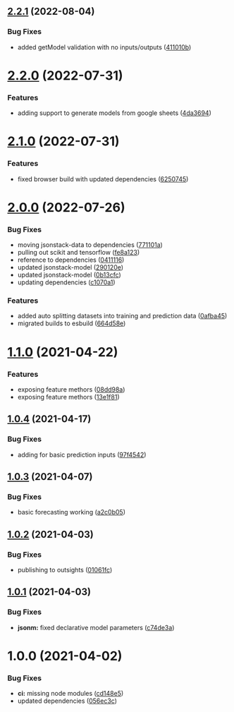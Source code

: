 ## [2.2.1](https://github.com/repetere/jsonm/compare/v2.2.0...v2.2.1) (2022-08-04)


### Bug Fixes

* added getModel validation with no inputs/outputs ([411010b](https://github.com/repetere/jsonm/commit/411010b43b66035059dc42b315fe47e79587004d))

# [2.2.0](https://github.com/repetere/jsonm/compare/v2.1.0...v2.2.0) (2022-07-31)


### Features

* adding support to generate models from google sheets ([4da3694](https://github.com/repetere/jsonm/commit/4da369451688971cfdd9ba3f3b16a6e3f5f2135c))

# [2.1.0](https://github.com/repetere/jsonm/compare/v2.0.0...v2.1.0) (2022-07-31)


### Features

* fixed browser build with updated dependencies ([6250745](https://github.com/repetere/jsonm/commit/6250745728cc96f81507774b2f3558cadc3dacbb))

# [2.0.0](https://github.com/repetere/jsonm/compare/v1.1.0...v2.0.0) (2022-07-26)


### Bug Fixes

* moving jsonstack-data to dependencies ([771101a](https://github.com/repetere/jsonm/commit/771101a4aef10915e5bf9670bbeb7faf6ca0d647))
* pulling out scikit and tensorflow ([fe8a123](https://github.com/repetere/jsonm/commit/fe8a1239c7b26e92b56d846935e52ed5ae6ebb5f))
* reference to dependencies ([0411116](https://github.com/repetere/jsonm/commit/0411116a8029968fdcff998bbab6cbd6d057c93f))
* updated jsonstack-model ([290120e](https://github.com/repetere/jsonm/commit/290120e949ba86a6d1084d16d061b0638b662950))
* updated jsonstack-model ([0b13cfc](https://github.com/repetere/jsonm/commit/0b13cfc4f651ffa51350916b6603be9e754bf5b2))
* updating dependencies ([c1070a1](https://github.com/repetere/jsonm/commit/c1070a1e8e9cb464c6dddac056ab1da7f3c0f866))


### Features

* added auto splitting datasets into training and prediction data ([0afba45](https://github.com/repetere/jsonm/commit/0afba45d2bc4c09300e037a5f9cde5ce3bd3e598))
* migrated builds to esbuild ([664d58e](https://github.com/repetere/jsonm/commit/664d58e73340850027c42da66c3e8bd98d61e151))

# [1.1.0](https://github.com/repetere/jsonm/compare/v1.0.4...v1.1.0) (2021-04-22)


### Features

* exposing feature methors ([08dd98a](https://github.com/repetere/jsonm/commit/08dd98afcc08852ca55c5c0efd63b8f0dbe0ab7d))
* exposing feature methors ([13e1f81](https://github.com/repetere/jsonm/commit/13e1f81c8f94e49cffaec24ca391c976894807ee))

## [1.0.4](https://github.com/repetere/jsonm/compare/v1.0.3...v1.0.4) (2021-04-17)


### Bug Fixes

* adding for basic prediction inputs ([97f4542](https://github.com/repetere/jsonm/commit/97f4542ca9574a0d6494beef8b6b3c12de8299cf))

## [1.0.3](https://github.com/repetere/jsonm/compare/v1.0.2...v1.0.3) (2021-04-07)


### Bug Fixes

* basic forecasting working ([a2c0b05](https://github.com/repetere/jsonm/commit/a2c0b0590e8dd04072561110a23682245aa8044a))

## [1.0.2](https://github.com/repetere/jsonm/compare/v1.0.1...v1.0.2) (2021-04-03)


### Bug Fixes

* publishing to outsights ([01061fc](https://github.com/repetere/jsonm/commit/01061fc0ba9e5d0c22bc7e8c9744aecfbf8aa2f8))

## [1.0.1](https://github.com/repetere/jsonm/compare/v1.0.0...v1.0.1) (2021-04-03)


### Bug Fixes

* **jsonm:** fixed declarative model parameters ([c74de3a](https://github.com/repetere/jsonm/commit/c74de3a06b23098f3fbf8a96f7dc143f314d4add))

# 1.0.0 (2021-04-02)


### Bug Fixes

* **ci:** missing node modules ([cd148e5](https://github.com/repetere/jsonm/commit/cd148e57d442d3e96479b5b7282a423426ea71bb))
* updated dependencies ([056ec3c](https://github.com/repetere/jsonm/commit/056ec3c6d681df8a075ff053d63ded7948fcbcec))
